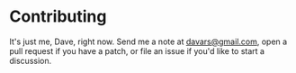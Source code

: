# Contributing

It's just me, Dave, right now.  Send me a note at davars@gmail.com, open a pull 
request if you have a patch, or file an issue if you'd like to start a 
discussion.